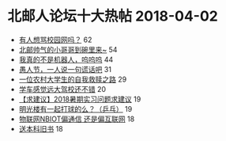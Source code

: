 # 北邮人论坛十大热帖 2018-04-02

- [有人想骂校园网吗？](https://bbs.byr.cn/article/BUPTNet/93447) 62
- [北邮帅气的小哥哥到碗里来~](https://bbs.byr.cn/article/Friends/1862313) 54
- [我真的不是机器人，呜呜呜](https://bbs.byr.cn/article/Talking/5994562) 44
- [愚人节，一人说一句谎话吧](https://bbs.byr.cn/article/Feeling/3051226) 31
- [一位农村大学生的自我救赎之路](https://bbs.byr.cn/article/WorkLife/1100388) 29
- [学车感觉远大驾校还不错](https://bbs.byr.cn/article/Certification/22724) 20
- [【求建议】2018暑期实习问题求建议](https://bbs.byr.cn/article/Job/1966116) 19
- [明光楼有一起打球的么？（乒乓）](https://bbs.byr.cn/article/Tabletennis/40431) 19
- [物联网NBIOT偏通信 还是偏互联网](https://bbs.byr.cn/article/Communications/27632) 18
- [送本科旧书](https://bbs.byr.cn/article/AimGraduate/1139905) 18


